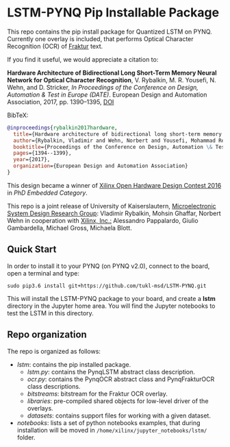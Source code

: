 # LSTM-PYNQ Pip Installable Package

This repo contains the pip install package for Quantized LSTM on PYNQ. 
Currently one overlay is included, that performs Optical Character Recognition (OCR) of [Fraktur](http://www.deutschestextarchiv.de/) text.

If you find it useful, we would appreciate a citation to:

**Hardware Architecture of Bidirectional Long Short-Term Memory Neural Network for Optical Character Recognition**,
V. Rybalkin, M. R. Yousefi, N. Wehn, and D. Stricker,
*In Proceedings of the Conference on Design, Automation & Test in Europe (DATE)*. European Design and Automation Association, 2017, pp. 1390–1395, [DOI](http://ieeexplore.ieee.org/document/7927210/)

BibTeX:

``` bibtex
@inproceedings{rybalkin2017hardware,
  title={Hardware architecture of bidirectional long short-term memory neural network for optical character recognition},
  author={Rybalkin, Vladimir and Wehn, Norbert and Yousefi, Mohammad Reza and Stricker, Didier},
  booktitle={Proceedings of the Conference on Design, Automation \& Test in Europe},
  pages={1394--1399},
  year={2017},
  organization={European Design and Automation Association}
}
```
This design became a winner of [Xilinx Open Hardware Design Contest 2016](http://www.openhw.eu/2016-finalists.html) in *PhD Embedded Category*.

This repo is a joint release of University of Kaiserslautern, [Microelectronic System Design Research Group](https://ems.eit.uni-kl.de/en/start/): Vladimir Rybalkin, Mohsin Ghaffar, Norbert Wehn in cooperation with [Xilinx, Inc.:](https://www.xilinx.com/) Alessandro Pappalardo, Giulio Gambardella, Michael Gross, Michaela Blott.

## Quick Start

In order to install it to your PYNQ (on PYNQ v2.0), connect to the board, open a terminal and type:

```
sudo pip3.6 install git+https://github.com/tukl-msd/LSTM-PYNQ.git 
```

This will install the LSTM-PYNQ package to your board, and create a **lstm** directory in the Jupyter home area. You will find the Jupyter notebooks to test the LSTM in this directory. 
 
## Repo organization 

The repo is organized as follows:
-   *lstm*: contains the pip installed package.
    -	*lstm.py*: contains the PynqLSTM abstract class description.
    -   *ocr.py*: contains the PynqOCR abstract class and PynqFrakturOCR class descriptions.
    -	*bitstreams*: bitstream for the Fraktur OCR overlay.
    -	*libraries*: pre-compiled shared objects for low-level driver of the overlays.
    -	*datasets*: contains support files for working with a given dataset.
-	*notebooks*: lists a set of python notebooks examples, that during installation will be moved in `/home/xilinx/jupyter_notebooks/lstm/` folder.
